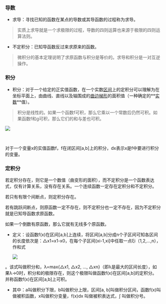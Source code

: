 ### 导数

- 求导：寻找已知的函数在某点的导数或其导函数的过程称为求导。

> 实质上求导就是一个求极限的过程，导数的四则运算也来源于极限的四则运算法则。

- 不定积分：已知导函数反过来求原来的函数。

> 微积分的基本定理说明了求原函数与积分是等价的。求导和积分是一对互逆操作。

### 积分

- 积分：对于一个给定的正实值函数，在一个实数[区间](https://baike.baidu.com/item/%E5%8C%BA%E9%97%B4)上的定积分可以理解为在坐标平面上，由曲线、直线以及轴围成的[曲边梯形](https://baike.baidu.com/item/%E6%9B%B2%E8%BE%B9%E6%A2%AF%E5%BD%A2)的面积值（一种确定的**[实数](https://baike.baidu.com/item/%E5%AE%9E%E6%95%B0)**值）。

> 积分是线性的。如果一个函数f可积，那么它乘以一个常数后仍然可积。如果函数f和g可积，那么它们的和与差也可积。

![](https://gss3.bdstatic.com/7Po3dSag_xI4khGkpoWK1HF6hhy/baike/s%3D79/sign=c54600db40fbfbedd85934767af057f7/eaf81a4c510fd9f948c3c48d2e2dd42a2934a47a.jpg)

 

对于一个变量x的实值函数f，f在闭区间[a,b]上的积分，dx表示x是f中要进行积分的变量。

### 定积分

若定积分存在，则它是一个数值（曲变形的面积），而不定积分是一个函数表达式，仅有计算关系，没有存在关系。一个连续函数一定存在定积分和不定积分。

若只有有限个间断点，则定积分存在。

若有跳跃间断点，则原函数一定不存在，则不定积分也一定不存在，因为不定积分就是已知导函数求原函数。

如果一个倒数有原函数，那么它就有无线多个原函数。

- 定义：设函数f(x)在区间[a,b]上连续，将区间[a,b]分成n个子区间可知各区间的长度依次是：△x1=x1-x0，在每个子区间(xi-1,xi\]中任取一点ξi（1,2,...,n），作和式

  ![](https://gss0.bdstatic.com/-4o3dSag_xI4khGkpoWK1HF6hhy/baike/s%3D84/sign=98628d91d01b0ef468e8955adcc47662/622762d0f703918f9c4cf875533d269758eec4f4.jpg)

。该式叫做积分和，λ=max{△x1, △x2, …, △xn}（即λ是最大的区间长度），如果λ→0时，积分和的极限存在，则这个极限叫做函数f(x)在区间[a,b]的定积分。并称函数f(x)在区间\[a,b\]上可积。

- 其中：a叫做积分下限，b叫做积分上限，区间\[a, b\]叫做积分区间，函数f(x)叫做被积函数，x叫做积分变量，f(x)dx 叫做被积表达式，∫ 叫做积分号。


